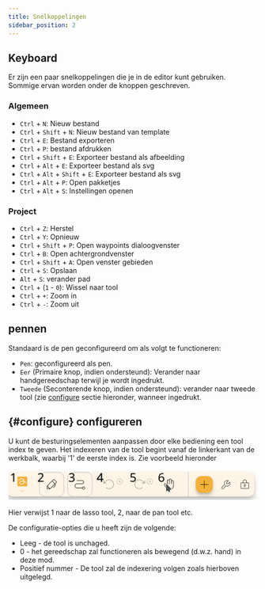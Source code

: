 ```yaml
---
title: Snelkoppelingen
sidebar_position: 2
---
```


## Keyboard

Er zijn een paar snelkoppelingen die je in de editor kunt gebruiken.
Sommige ervan worden onder de knoppen geschreven.

### Algemeen

- `Ctrl` + `N`: Nieuw bestand
- `Ctrl` + `Shift` + `N`: Nieuw bestand van template
- `Ctrl` + `E`: Bestand exporteren
- `Ctrl` + `P`: bestand afdrukken
- `Ctrl` + `Shift` + `E`: Exporteer bestand als afbeelding
- `Ctrl` + `Alt` + `E`: Exporteer bestand als svg
- `Ctrl` + `Alt` + `Shift` + `E`: Exporteer bestand als svg
- `Ctrl` + `Alt` + `P`: Open pakketjes
- `Ctrl` + `Alt` + `S`: Instellingen openen

### Project

- `Ctrl` + `Z`: Herstel
- `Ctrl` + `Y`: Opnieuw
- `Ctrl` + `Shift` + `P`: Open waypoints dialoogvenster
- `Ctrl` + `B`: Open achtergrondvenster
- `Ctrl` + `Shift` + `A`: Open venster gebieden
- `Ctrl` + `S`: Opslaan
- `Alt` + `S`: verander pad
- `Ctrl` + (`1` - `0`): Wissel naar tool
- `Ctrl` + `+`: Zoom in
- `Ctrl` + `-`: Zoom uit

## pennen

Standaard is de pen geconfigureerd om als volgt te functioneren:

- `Pen`: geconfigureerd als pen.
- `Eer` (Primaire knop, indien ondersteund): Verander naar handgereedschap terwijl je wordt ingedrukt.
- `Tweede` (Seconterende knop, indien ondersteund): verander naar tweede tool (zie [configure](#geconfigureerd) sectie hieronder, wanneer ingedrukt.

## {#configure} configureren

U kunt de besturingselementen aanpassen door elke bediening een tool index te geven. Het indexeren van de tool begint vanaf de linkerkant van de werkbalk, waarbij '1' de eerste index is. Zie voorbeeld hieronder

![werkbalk nummerd](toolbar_numbered.png)

Hier verwijst 1 naar de lasso tool, 2, naar de pan tool etc.

De configuratie-opties die u heeft zijn de volgende:

- Leeg - de tool is unchaged.
- 0 - het gereedschap zal functioneren als bewegend (d.w\.z. hand) in deze mod.
- Positief nummer - De tool zal de indexering volgen zoals hierboven uitgelegd.
